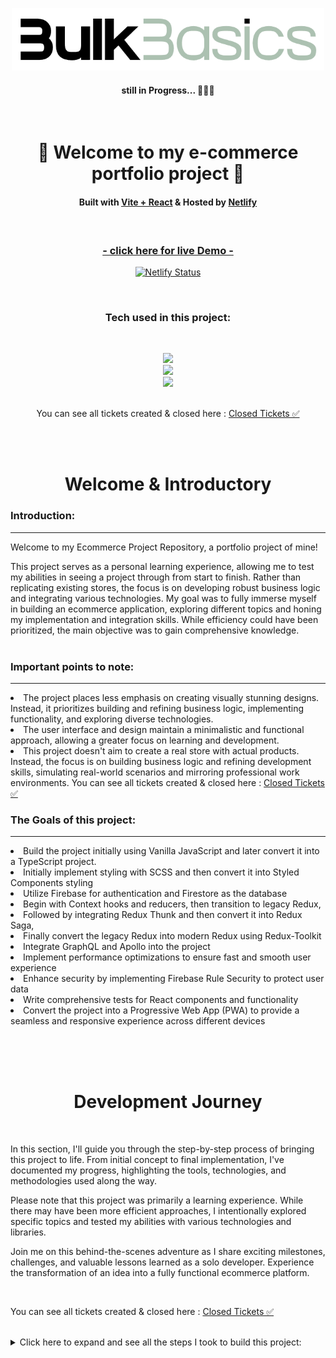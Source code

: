 <!-- Logo -->
<p align='center'>
    <img src="src/assets/logo.png" alt="Demo" title="DemoImage" width="500" height="100"/>
</p>

<h4 align='center'>still in Progress... 🎯🎯🎯 </h4>

<br/>



<!-- Introduction Heading -->
<div align="center">
    <h1>👋 Welcome to my e-commerce portfolio project 👋 </h1>
        <h4>
            Built with <a href="https://vitejs.dev/">Vite + React</a> &
            Hosted by <a href="https://www.netlify.com/">Netlify</a> 
        </h4>
</div>
</br>



<!-- Live Demo Link -->
<div align="center">
<a href="https://bulk-basics.netlify.app/">
<h3>- click here for live Demo -</h3></a>

<p>
    
  [![Netlify Status](https://api.netlify.com/api/v1/badges/609d0724-3439-4ea9-b5b8-e303ca9d7117/deploy-status)](https://app.netlify.com/sites/bulk-basics/deploys)
</p>
</div>
</br>





<!-- Tech Used in this Project -->
<h3 align='center'>Tech used in this project:</h3>

<br/>

<p align='center'>
    <a href="https://skillicons.dev">
        <img src="https://skillicons.dev/icons?i=vite,react,ts,styledcomponents" />
    </a>
    <br>
    <a href="https://skillicons.dev">
        <img src="https://skillicons.dev/icons?i=firebase,graphql,redux,apollo" />
    </a>
    <br>
    <a href="https://skillicons.dev">
        <img src="https://skillicons.dev/icons?i=netlify,github,vscode,aiscript" />
    </a>
    <br><br>
    <p align='center'>
    You can see all tickets created & closed here  :   <a href="https://github.com/DevonGifford/Ecommerce_Showcase/issues?q=is%3Aissue+is%3Aclosed">Closed Tickets ✅</a>
    </p>
</p>


<!-- 🎯🎯🎯 Demo Image 🎯🎯🎯-->
<!-- <p align='center'>
    <img src="public/assets/PortfolioDemoDevon.png" alt="Demo" title="DemoImage" width="650" height="650">
</p> -->

<br/><br/>



<!-- TEXT -->

<h1 align='center'> Welcome & Introductory </h1>


### Introduction:

<hr/>



Welcome to my Ecommerce Project Repository, a portfolio project of mine!

This project serves as a personal learning experience, allowing me to test my abilities in seeing a project through from start to finish. Rather than replicating existing stores, the focus is on developing robust business logic and integrating various technologies.
My goal was to fully immerse myself in building an ecommerce application, exploring different topics and honing my implementation and integration skills. While efficiency could have been prioritized, the main objective was to gain comprehensive knowledge.
<br><br>

### Important points to note:


<hr>
<li> The project places less emphasis on creating visually stunning designs. Instead, it prioritizes building and refining business logic, implementing functionality, and exploring diverse technologies.
<br>
<li> The user interface and design maintain a minimalistic and functional approach, allowing a greater focus on learning and development.
<br>
<li> This project doesn't aim to create a real store with actual products. Instead, the focus is on building business logic and refining development skills, simulating real-world scenarios and mirroring professional work environments.
You can see all tickets created & closed here  :   <a href="https://github.com/DevonGifford/Ecommerce_Showcase/issues?q=is%3Aissue+is%3Aclosed">Closed Tickets ✅</a>

<br>


### The Goals of this project:

<hr>

<li> Build the project initially using Vanilla JavaScript and later convert it into a TypeScript project.
<li> Initially implement styling with SCSS and then convert it into Styled Components styling
<li> Utilize Firebase for authentication and Firestore as the database

<br/>

<li> Begin with Context hooks and reducers, then transition to legacy Redux, 
<li> Followed by integrating Redux Thunk and then convert it into Redux Saga, 
<li> Finally convert the legacy Redux into modern Redux using Redux-Toolkit

<br/>

<li> Integrate GraphQL and Apollo into the project
<li> Implement performance optimizations to ensure fast and smooth user experience
<li> Enhance security by implementing Firebase Rule Security to protect user data
<li> Write comprehensive tests for React components and functionality
<li> Convert the project into a Progressive Web App (PWA) to provide a seamless and responsive experience across different devices

<br/><br/><br/>


<h1 align='center'> Development Journey</h1>



<br/>

In this section, I'll guide you through the step-by-step process of bringing this project to life. From initial concept to final implementation, I've documented my progress, highlighting the tools, technologies, and methodologies used along the way.

Please note that this project was primarily a learning experience. While there may have been more efficient approaches, I intentionally explored specific topics and tested my abilities with various technologies and libraries.

Join me on this behind-the-scenes adventure as I share exciting milestones, challenges, and valuable lessons learned as a solo developer. Experience the transformation of an idea into a fully functional ecommerce platform.

<br>

<p>
You can see all tickets created & closed here  :   <a href="https://github.com/DevonGifford/Ecommerce_Showcase/issues?q=is%3Aissue+is%3Aclosed">Closed Tickets ✅</a>
</p>

<br/>

<!-- Small container -->
<details>
<summary>  Click here to expand and see all the steps I took to build this project: </summary>

<br/>




## Scaffolding the Vite/React Project

<hr/>
<!-- Small container -->
<details>
<summary> Click here to see more: </summary>

[VITE DOCUMENTATION](https://vitejs.dev/guide/)

1.  #### Using Vite (pronounced 'Veet'🤔) 
    `npm create vite@latest`

2.  #### Clearing up some of the unnecessary and boiler plate code

3.  #### Adding and setting up SASS - Syntactically Awesome Style Sheets
    `npm install sass`

4.  #### Setting up the most essential folder structure for components

<!-- CLOSING DIV -->
</details>

<br><br>


## Setting up Routing with React-Router (v6.4)
<hr>

<!-- Small container -->
<details>
<summary> Click here to see more: </summary>

[React-Router Doc's](https://reactrouter.com/en/main)

1. #### Installilng the package
        -  `npm install react-router-dom localforage match-sorter sort-by`
        -   fixing any conflicts from `npm` audit

2.  #### Creating a Routes Folder and transferring the 'home' 

3.  #### In the `App.jsx
    - Importing { Routes, Route } from 'react-router-dom' ` 
    - Wrapping everything in Routes
    - Creating a Route path to the Home page 

4.  #### In the `Main.jsx`
    - Importing `{ BrowserRouter } from 'react-router-dom'`
    - wrapping the "App" with `BrowserRouter`

<br><br>
<!-- CLOSING DIV -->
</details>

<br/><br/>


## Basic FireBase Setup 
<hr>

<!-- Small container -->
<details>
<summary> Click here to see more: </summary>

[Cloud FireBase Doc's](https://firebase.google.com/docs/firestore)

1.  ### Created a Firebase project 
    registered the Ecommerce-projec/app in the FireBase web-console

2.  ### Installed the SDK and initialized Firebase
        -   npm install firebase
        -   Added a `Utils` Folder with `FireBase folder` 
        -   Added file called `firebase.utils`

3.  ### Created access for Firebase in the app - via  `firebase.utils`
        -   import { initializeApp } from 'firebase/app';
        -   Setting up authentication
            Import {} from `firebase/auth`;
                -  getAuth
                -  signInWithRedirect,
                -  signInWithPopup,
                -  GoogleAuthProvider,

        -   Created firebaseConfig with info from FireBase web-app
        -   Initialized the App with firebaseConfig
        -   Enforcing account selection 
        -   In the Firebase console - enabled the Google Sign in method

4.  ### Setting up the `sign-in route` page                              
        -   import {signInWithGooglePopup, createUserProfileDocument} from 'firebase.utils';        
        -   Creating Async Sign-in Function/Method to get access token
<br><br>    
<!-- CLOSING DIV -->
</details>
<br/><br/>


## Setting up Firestore Data Model

<hr>

<!-- Small container -->
<details>
<summary> Click here to see more: </summary>

[Cloud Firestore Doc's](https://firebase.google.com/docs/firestore)
Obviously we are just using FireBase for authentication.  To be able to store the users, I will need a database.
Enter Cloud FireStore.

1.  #### Created a production FireStore database 
    via web-console and based in EU
    amended the rules 

2.  #### Imported the necessary methods into Firebase utils 
    -  { getFirestore,  doc, getDoc,  setDoc }

3.  #### Created a method to store users data from authentication
    -  used an if statement with try block, 
       so as if user does not exist do 'x' or else return user.
    - used a catch block , so as if an error occurs console.log the error.
    - logging date data for creation of new users (new Data()).

4.  #### Additionally, installed a package to handle the import of SVG Files
    -  `npm install vite-plugin-svgr`
    -   Updated the vite.config.js

<br><br>

<!-- CLOSING DIV -->
</details>
<br/><br/>


## Experimenting with a Google Redirect Sign in 

<hr> 


<!-- Small container -->
<details>
<summary> Click here to see more: </summary>

1. #### Importing `GoogleRedirect` from `firebase/auth` into utils

2. #### Setting up Sign-in Component
    -  Using `useEffect` Hook from `react`
    -  Using `getRedirectResult` from `firebase/auth`
    -  Amended the SignIn method to incorporate the above

### Setting up email & password - sign-up & sign-in

<hr>

1.  ##### Adding a new provider in FireStore 

2.  ##### Creating new sign-up component 

3.  ##### Creating new sign-in component 

4.  ##### Refactoring Buttons into seperate component

4.  ##### Refactoring Form-inputs into seperate component

5.  ##### Renaming Sign-in to Authentication 

<br><br>

### Adding Context - using react-context

<hr>

The users profile will be present in many components throughout the app
(Such as a Signing-in, profile management, shopping cart etc.)
Will require having to have access to the 'user' context through out the app

1.  ##### Creating a Context Folder
    -  Created a user.context.jsx file, using; 
        -  useState  
        -  createContext

    -  Created UserContext to store the users data (& null as defaults),
       as well as export into components.

    -  Create `userProvider` to pass this into/wrap the entire app. 
    -  Obviously wrapped the app inside <userProvider> in Main.jsx
    
2. ##### Giving Sign-in Form access to the context
    -  When 'user' signs in, store the 'user' into the context
    -  Added `useContext` &  imported the `context` object
    -  Added the `SetCurrentUser` functionality to the Sign-in method
    -  Running `SetCurrent` user if sign-in promise returns a 'user'.
    -  (Both For google and email sign in)  

3.  ##### Accessing Context in the Navigation component 
    -  Added `UseContext` & imported the `context` object
    -  Added the currentUser = useContext(UserContext)

4.  ##### Giving Sign-up Form access to the context
    -  When 'user' creates an account, store 'user' into the context
    -  Added `useContext` &  imported the `context` object
    -  Added the `SetCurrentUser` functionality to the Sign-in method
    -  Running `SetCurrent` user if sign-in promise returns a 'user'

5.  ##### Updating Navigation bar with conditional (ternary)
    -  If user signed in, 'sign-in' link should turn into 'sign-out'
    -  Simple Conditional (ternary) operator in the jsx


<br><br>

### Adding Sign-Out Functionality 

<hr>

Obviously once the user is signed in, they will need to be able to sign-out.

1.  #####  Adding Sign-Out Functionality in FireBase Utils
    [Sign-Out Doc's](https://firebase.google.com/docs/reference/js/auth#signout)
    -  imported `signOut` from firebase/auth
    -  Created an export for `signOutUser`


2.  #####  Import signout user into Navigation component 
    -  Imported the `SignOut` Function from `FireBase Utils`
    -  Updated the conditional sign-out link with an onClick with `signOutUser`


3.  ##### Created Sign-Out Handler Function 
    -  await `signOutUser`
    -  then `setCurrentUser` = null;  
    -  updated the sign-out link to use the `signOutHandler`

<br><br>

<!-- CLOSING DIV -->
</details>

<br/><br/>


##  Implementing Observer's and onAuthStateChange

<hr>

<!-- Small container -->
<details>
<summary> Click here to see more: </summary>

[onAuthStateChanged](https://firebase.google.com/docs/auth/web/manage-users#get_the_currently_signed-in_user)

Just as I finished this I learned read about Observer's and onAuthStateChange

This is actually essential otherwise the user will have this unwanted persistent-signed-in-state - i.e. the user will remain signed-in, even if we refresh the page.

The problem being it will appear if we have to sign-in again but in the console if we log our user, it will show the last signed in user.

Additionally we dont need to hook into the sign and sign out components any longer and therefore don't have to re-run all those fucntions on a change - instead our onAuthStateChange listener will do this for us.  

Ultimatly saving some computing power.  Wish I read about this before coding all that. lol


1.  ##### In the fireBase utils file; 
    - imported this on AuthChange 
    - created an export for it

2.  ##### In the user.context file;
    - added the `useEffect` Hook 
    - added new functions from `firebase.utils`
    - created a hook that will track the authChange;
        - Needed to prevent a memory leak
        - Needed to use effect cleanup to dispose when no longer needed.

3.  ##### In the sign-in and sign-up components;
    no longer require to run the functions everytime a change in sign-in occurs , therefore;
    - removed all `context` imports
    - removed all `setCurrentUser` functions

    - Google sign in function;
        - removed `createUserDocumentFromAuth`
        - added this function to the user.context
        (the above can't be done with sign-up)

4.  ##### In the Navigation components;
    - no longer required to `setCurrentUser`
    - removed `signOutHandler` function


<br><br>

<!-- CLOSING DIV -->
</details>
<br/><br/>



##  Mocking Shop-Data and scaffolding the actual 'Shop' page

<hr>

<!-- Small container -->
<details>
<summary> Click here to see more: </summary>
<br/>

1.  #####  Mocking Shop Data and building functionality 
    Created a simple JSON file with some simple clothing store items (just hats).  I will use this to mock having content for the store temporarily while I finish building some of the essential functionality, then later I will remove/replace the hard coded shop data. 


2.  #####  Creating a Shop Page Route
    -  Imported React-Context
    -  Imported the ProductsContext and destructuring to get the 'products' source 
    -  Mapping over the Products to display individual items on the site 

3.  #####  Creating a Products.Context File
    -  Imported `create context` and `shop-data`
    -  Created ProductsContext export 
    -  Created ProducsProvider export to wrap the app inside

4.    ##### Amending the Main.jsx
    -  I want the products be able to access the user context
    (this could be a debate but for my app, I think this would be the simplest)
    -  Wrapped the <App> inside <ProductsProvider>

5.    ##### Amending the APP.jsx
    -  Removed the old temporary 'blank' shop page
    -  Imported the newly created shop component 


6.  #####  Creating a 'product-card' component - basic styling
    -  Imported Button component
    -  Created basic scss styling sheet and imported into the component 
    -  Getting individual clothing items from passing in the products and destructuring (This will rely on receiving the individual items in the Shop.route file - via mapping)
    -  Created layout of the card and returning the following in the card;
        -  Image
        -  Name
        -  Price
        -  Button 

<br><br>

<!-- CLOSING DIV -->
</details>
<br/><br/>



##  Creating Cart-Icon with a DropDown Menu

<hr>

<!-- Small container -->
<details>
<summary> Click here to see more: </summary>
<br/>

1.  #####  Created a Cart Icon
    -  Added SVG image to the assets folder

2.  #####  Creating Cart-icon Component
    -  Imported styles sheet, SVG file, 
    -  Created a function to set the cartContext from false to true 
    -  Function is run with an onClick (Cart-Icon Button) 

3.  ##### Updating the Navigation to include the Cart -Icon
    -  updated the overall styling to make things easier to look at.
    -  added the cart-component 
    -  added the drop-down component

4.  #####  Creating Cart-Dropdown Component 
    - simple layout with button for a checkout (future)
    - created simple styling 

5.  #####  Creating Cart Context
    - Very simple setup - is the cart open set to false by default
    - Set the cart open 

    - Imported CardProvider to App.js
    - Imported isCartOpen to Navigation using a short-circuit operator (&&)


<br><br>

<!-- CLOSING DIV -->
</details>
<br/><br/>



##  Adding Basic Functionality to the Cart

<hr>

<!-- Small container -->
<details>
<summary> Click here to see more: </summary>
<br/>

1.  #####  Create a CartItem Component 
    -  Created simple cart item that will return, using `destructuring` ;
        -  the `Image` of the item
        -  the `Name` of item
        -  the `Price` of the item (`Quantity x Price`)

2.  #####  Amending the CartContext 
    -  In the `CartContext`;
        -  Added `CartItems Array` 
        -  Added `addItemToCart` function 
    
    -  In the `CartProvider`;
        -  Added useState  `[cartItems, setCartItems] = useState([]);`
        -  Added `addItemToCart` function 
        -  Updated the value to include `cartItems` & `addItemToCart`

    -  Created new export `addCartItem` helper funciton;
        -  This will be a helper function to see if newly added items exist in the cart already.
        -  Therefore will know how to handle the quantity inside in the cart.
        -  (i.e. - if product exists in the cart: plus quantity by 1, else add item to the cart)


3.  #####  Added CartItem into the Cart-Dropdown component
    -  Imported the `Cart-Item` compnent 
    -  Imported the `useContext` & `Cart.Context`
    -  From the CartContext I used destructuring to get the `cartItems`

    -  In the return, created a function to map over the cartItems 🤔🤔🤔
    
    -  Wrapped the above in a ternary conditional using `cartItems.length`
        - if there is a length, return the above
        - if there is no length, thus empty = return a message cart is empty
            - added styling for empty cart message.

4.  #####  Updated Button functionality in Product.Card Component 
    -  Imported `useContext` & `Cart.Context`
    -  Added the `AddItemToCart` method via destructing from `Cart.Context`
    -  In the Button, 
        -  added onClick handler to call the `AddItemToCart` as a fucntion
        -  passing the `product` through the function 
    
    - In Hindsight I took the above button function and made it a function called `addProductToCart`
    - Then passed it into the onClick Handler
    (better for readability and optimization)


<br><br>

<!-- CLOSING DIV -->
</details>
<br/><br/>


##  Adding count to the Cart.Icon

<hr>

<!-- Small container -->
<details>
<summary> Click here to see more: </summary>
<br/>

1.  #####  Initial Approach
    -  Created a simple count of the items 
    -  Created an empty array
    -  Created a for loop to loop over cartItems and extract the quantity  and push to the empty array
    -  Using reducer to get the total of the array 

    This is working, however in hindsight I might want to be able to use this functionality in the checkout.(still to be built)
    
    "If an item should be removed from the cart ( this functionality has not yet been implemented), the number should decrease."

    It would be better if this functionality was in the cart.context.
    It could also be solved by using the useEffect Hook 
    Back to the drawing board - lets undo this messy approach.  

2. #####  Second Attempt - using useEffect 
    Because we are recounting the total quantity every time the `cartItems` changes, it makes sense to use the useEffect Hook.  
    - Imported useEffect
    - Added `cartItemCount` (default 0) to CartContext
    - Added `[cartItemCount, setCartItemCount] = useState(0);`

    -  Using the useEffect 
        - dependancy = `[cartItems]`
        - created `count` using the reduce method
        - `total` + `cartItem.quantity`
        - `setCartItemCount` using the `count` funciton 
    
    - Added the `cartItemCount` to the value to be passed into the provider

3.  #####  Finally, adding the `cartItemCount` to Cart.Icon
    -  Added `carItemCount` via destructuring 
    -  Using the above in the span inside the `ShoppingIcon`

<br><br>

<!-- CLOSING DIV -->
</details>
<br/><br/>



## Create a checkout page 

<hr>

<!-- Small container -->
<details>
<summary> Click here to see more: </summary>
<br/>


####  Creating a route for the checkout page

- [] The _Checkout Button_ in the _Cart.Icon-DropDown_ should take you to this new page

1.  ######  Creating a new folder in Routes Folder 
    -  Created a simple `checkout.component.jsx `
    -  Created and imported an empty scss style sheet (updated with styling later )
    
    -  In the main `App.jsx` ;
        - imported the checkout component 
        - added a route to the new checkout component 
    
    -  In the `cart-dropdown` ;
        -  imported the `useNavigate` from `react-dom-router`;
        -  had to create a const that calls the useNavigate 🤔
        -  created a `gotToCheckoutHandler` to handle the navigation to new component 
        -  Used onClick method to call `goToCheckoutHandler`
    
    - Scaffolded the `checkout.component` return (productsm descruotion etc.)
    -  Added some basic styling to the scss





#### This new page should have the following functionality and styling :

- [x]  Quantity Increase
- [x]  Quantity Decrease
- [x]  Total Price (Quantity x Price)
- [x]  Ability to remove the item entirely (Item and Quantity)
- [x]  Total  Amount of all Items in the Cart.


2. ##### Think of a way to pass Items in Cart into the Checkout 
    
    🤔
    Need to create a way to pass the products in the cart into the Checkout...
    These items will need to be passed into a row/card sort of way...

    What I am thinking is I can map over the cartItems and pass them into a checkoutCard component (thats imported in this checkout.component)


3.  ##### Creating a `CheckoutItem Component` to receive `cartItems` and display them in the `CheckOut-Component` page
    -  Created a simple `checkout.component.jsx `
    -  Created and imported an empty scss style sheet (updated with styling later)

🤔  I am going to neeed some new functions to handle the:
    -  increasing and decreasing the quantity 
    -  removing the item from the cart  

    -  Destructured the `cartItems` Objects (name, image etc.)
    -  Imported `CartContext` 
    -  Destructured the function from `CartContext` (inlcuding newly created)
    -  Created handlers to pass `CartContext` funcitons into the return 

    -  Finished creating the return 
    -  Finished the basic styling for the component
        

4.  #####  Adding new functions to the `CartContext`
    -  `removeItemToCart`
        (I want this to be named similaryly to the `addItemToCart` )
        -  find the cart item to remove
        -  check if this is the last item 
            - if so remove entire item from cart
        -  If more than 1 of this item in cart, 
            -return back cartitems with matching cart item with reduced quantity


    -  `clearItemFromCart` 
        -  Remove entire Item from the cart
    
    -  updated the `CartContext` export 

    - updated the `CartProvider` export  
        - updating `cartItemCount` and `SetCartItemCount` to `cartCount` and `setCartCount`
        - added `cartTotal` 
        - minor naming updates to the `newCartCount` - `useEffect`
        - added useEffect to handle the cost of the total cart 
        - minor naming updates to `addItemToCart`
        - added `removeItemToCart`
        - added `clearITemFromCart`
        - updated the values accordingly 
        - Getting the total cost of an item. (Quantity x Price)
        
        
5.  #####  Updating the Checkout Page to use new Component 

    - Imported `useContext` & `CartContext`
    - Used `cartItems` from `CartContext` via destructuring 

5.  #####  Other Minor Changes 
    -  Updating the CartIcon with changes made to Context 

6.  #####  Created styling for all the new components 

<br><br>

<!-- CLOSING DIV -->
</details>
<br/><br/>


## Storing the data on the backend - Setting up FireStoreDB
<hr>

<!-- Small container -->
<details>
<summary> Click here to see more: </summary>
<br/>

1. ####  Adding some new mock data
    -   As a test run I am going to add a bit more mock data with different types 
        (i.e. Mens, Jackets, Shoes etc.)
    -   Updating the `shop-data` json file 
    -   Reflecting changes in `products.context` 
        (Temporarily breaks the shop page but after pushing the data up we will access the data via FireSotre)

<br>

2.  ####  Creating a way to push this data to the FireStore DB

##### In the `FireBase.utils`;   
-   Bringing in two new methods 
        -   [collections](https://firebase.google.com/docs/firestore/data-model#collections)
        -   [writeBatch](https://firebase.google.com/docs/reference/js/firestore_.writebatch)


    -   Created a `addCollectionandDocuments` function 
        -   This is an async function that will take two params 
            -   `key` - this wll be the name of the collection
            -   `object` - this will be the data  
        -   Obviously uses the `batch` and `collection` methods
        -   As this could be a large file, it's broken into batches to be sent
        -   Await's a batch.commit() in return 

<br>

##### In the `Products.Context` ;

-   Imported the new `SHOP_DATA`
-   Imported teh new `addCollectionandDocuments`
-   Imported teh `useEffect` Hook

-   Using the useEffect as I only want this to run literally once, thus commenting out after it's single use
    -   Passing in product-categories as the key
    -   Passing in SHOP_DATA as the object
    -   I realise this is not a normal way to push data but I just need to push some data up there one time and it gets the job done.

-   Saving - confirming the useEffect and function worked - it Did! 

-   Commenting out the useEffect

<br>


3.  ####  Pulling our data from the FireBase DB  ;

<!-- CLOSING DIV -->

##### In the `FireBase.utils`; 

-   Bringing in the [querey](https://firebase.google.com/docs/reference/js/firestore_.query) method

-   Created a `getCategoriesAndDocuments` function
    -   definining the `collectionRef` we want access too
    -   using the `querey` on our `collectionRef`
    -   creating a const for the raw data
    -   manipulating the data to return in a format we can work with

<br>

##### In the `Products.Context` ;

-   Imported the new `getCategoriesAndDocuments` function

- Created a useEffect Hook to fetch the data
    -  async function 
    -  returns the categoryMap
    -  Checking the console log if everything worked

<br><br>
</details>
<br/><br/>


## Implementing new FireStore Database
<hr>

<!-- Small container -->
<details>
<summary> Click here to see more: </summary>
<br/>

1. ####  Utilizing the `CategoryMap` data

-   In the `ProductsContext`
    
    - renaminng the file from `ProductsContext` to `CategoriesContext` 
    - updating `main.jsx` to reflect change
    - updating the `shop.component` to reflect change (more required)
    <br> 
    -   renaming some of the exports - makes more sense now;
        -   `ProductsContext` to `CategoriesContext` 
        -   `ProducstProvider` to `CategoriesProvider`
    <br>
    -  updating functions to reflect `categoriesMap` as an object
    -  updating return values to reflect name changes
    <br>
    -  updating the useEffect Hook;
        -  include `setCategoriesMap` function using (`CategoryMap`)


<br>

2. ####  Updating the `shop.component` return structure

-   updated to reflect name change of `ProductsContext`
-   Created a method to map through data from FireStore db.
    -   Used `Fragment` to wrap the entire return
    -   Used `Object.keys` to turn keys into an array 
    -   Then mapped over the array to find the title
    -   Passed the tile into another `fragment` 
        -   created heading for category item
        -   copy pasted the old mapping function for each product
            -   Updated naming convention to utilise `categoriesMap`

<!-- CLOSING DIV -->
</details>
<br/><br/>


## Updating the Category Preview Component 

<hr>

<!-- Small container -->
<details>
<summary> Click here to see more: </summary>
<br/>

###  Created Category Preview Component :

<br>

This is how I will have the shop page display all the categories with a limited number of items ...

-  In the new `category-preview.component`;
    -  Imported the `Product.Card` component and `StylesSheet`.
    -  Passing in the `{title, products}`
    -  Created a heading div with just the text being clickable 
    -  Creating the preview of products
        -  passed in the products 
        -  using filter to decided what products we want 
        -  use `_` to ignore product
        -  use `idx` for the index of the prouduct
        -  `idx < 4` so we only take in the first 4 products
        -  then map through the remainging products and pas them into the `Product.Card Component`
    
    <br>

-  In the `shop.component`;
    -  replaced the `ProductCard` import with the new  `category-preview.component`
    -  


<br><br>

###  Created Nested Routes in the shop :

<br>

#### In the `App.jsx` ;

<br>

-  Added `/*` as a wildcard to the end of the shop path

<br>

#### In the `Routes` folder :
<br>

Created `categories-preview` folder
-  This will replace what was formly the shop.route
-  Essentially a copy paste from the shop component 
-  Minor changes to make use of the `category-preview` component 

Created `category` folder 
-  Created Style sheet blank, will complete later

-  Imported the `{ useParams }` hook from `react-router-dom`

-  destructuring `category` via `useParams()` hook

-  Imported the `{ useContext }` hook from `react`

-  Imported the `CategoriesContext` in order to get the `categoriesMap` (i.e. all the data)

    <br>

    Initally I just got all the data from the `categoriesMap`   
    <code>const products = categoriesMap[category];</code> <br>
    However this was causing an issue in that this was re-loading all the products on each re-render.  This making things slow and sluggish - products would dissapear and have to reload. <br>
    <br>

    The solution... Using the `useEffect` and `useState` hook's
    
    This way we can ensure the data will only rerender on our terms.
    Specifcally when the category changes or if the actual data changes (from `categoriesmap`)

    <code>
    const [products, setProducts] = useState(categoriesMap[category]);
    </code>
    <br>
    <br>
    <code>
    useEffect(() => {
        setProducts(categoriesMap[category]);
    }, [category, categoriesMap]);
    </code>

Finally,
-  Imported the `ProductContainer`
-  Added basic styling to the styles sheet
    
<br><br>

#### In the `shop.component` :

<br>

-  Deleted almost all the no longer needed imports 
-  Imported `CategoriesPreview` & `Category` components
-  Created paths for the different categories `path=':category' element={<Category />}`

<br>

### Bug-fix - Creating a safegaurd for the products.map
<hr>
<br>

The error:   

<code> cannot read properties of undefined (reading 'map') in `catergory.components`</code>

<br>

The issue was that when our application mounts for the first time it is trying to load our categoriesMap 

(i.e. the data from the back end )

Obviously this is async code and we are still waiting for the data to come through 

Therefore we need to only load this data once it has arrived.
<br><br><br>
Luckily this was an easy fix after I figured out the issue,

- In the return of the `catergory.components`;

    To ensure that products exists before we map over the products we can use `&&` and have the products 

- Also updated the useStat hook to instead of being a default empty array, to infact include the 
`(categoriesMap[category])`


<br><br>

### Bug-fix - Clashing Styling 
<hr>
The error:  

<code> cannot read properties of undefined (reading 'map') in `catergory.components`</code>

<br>

Because of how we named some of our classes and how the website has changed over time, currently we have some classnames that are clashing

<br>

Simple solution:
<br>

-  Updated the naming convention of the `category-item` to `directory-item`
-  Updated the styling and classnames
-  Updated corresponding references.  


<br><br>

### Bug-fix - Clickable Category Headings
<hr>
<br>
The problem:
<br>
<code> category headings are not routing through to their corresponding path </code>
<br>
Simple solution:
<br>

-  Importing the Link method from react-router-dom
-  Replacing the `span` with `Link` 
-  Passing in the title with backticks 
-  Minor updates to classnames and styling to prevent clashing



<br><br>


<!-- CLOSING DIV -->
</details>
<br/><br/>


## Switching from SASS to Styled-components 
<hr>
<br>

<!-- Small container -->
<details>
<summary> Click here to see more: </summary>
<br/>

[Styled-components Documentation](https://styled-components.com/docs)

- Imported the library into the project

    <code> npm install styled-components</code>

<br>

Now comes the fun of converting all the previouse scss files ....

<br>

### COMPONENTS

- [x] button
- [x] cart-dropdown
- [x] cart-icon
- [x] cart-item
- [x] category-preview
- [x] Checkout-item
- [x] directory
- [x] directory-item
- [x] form-input
- [x] product-card
- [x] sign-in-form
- [x] sign-up-form

<br>

### ROUTES

- [x] navigation
- [x] authentication
- [x] categories-preview
- [x] category
- [x] checkout
- [x] home
- [x] shop

<br>

### INDEX

- [x] index

<br>

This took way too long lol
Strictly converted the scss files, some other features/updates required and updates to styling will be updated accordingly.

<br><br>


<!-- CLOSING DIV -->
</details>
<br/><br/>


## Refactoring the UI
<hr>
<br>

<!-- Small container -->
<details>
<summary> Click here to see more: </summary>
<br/>

####  THE GOAL

The objective is to create an aesthetically pleasing and user-friendly interface that aligns with contemporary design trends while enhancing usability and engagement.

###  Major UI Update 



Refactored the user interface of the website 

Involved the following:

-  implementing substantial design enhancements to improve aesthetics, readability, and user experience. 

-  Overhauled the visual design, optimized layout and typography, and enhanced usability. 

-  Employed modern design principles, intuitive interactions, and visually appealing elements to elevate the website's visual appeal. 

-  Optimized the information hierarchy to ensure a seamless user journey. 

<br/>

New Componenets added:

- [x]  Footer 

- [x]  Front Splash

- [x]  Image Carousel

- [x]  About Page

<!-- CLOSING DIV -->
</details>
<br/><br/>

## Implementing useReducer instead of useState & useEffect

<hr/>

<!-- Small container -->
<details>
<summary> Click here to see more: </summary>
<br/>

Converted the cart to rather use reducers instead of useState and useEffect -  Cart and Sign-in 


Files touched in the process: 
-  CartContext

-  UserContext 

Created a reducer utils folder with a very simple helper function making reading and writing slightly easier 

<!-- CLOSING DIV -->
</details>
<br/><br/>



## Implementing Redux with Redux-Thunk

<hr/>

<!-- Small container -->
<details>
<summary> Click here to see more: </summary>
<br/>

I have been given the advice to learn redux the hard way and not use the redux toolkit until I fully understand Redux.  
I have been told that to fully understand what redux is doing I should implement using the legacy Redux way. 

So that's what I will do - I will first convert this website to manage the state using Redux, then later I will do the same with Redux Toolkit 


<code>npm install redux react-redux and redux-logger</code>

Creating a store folder to house all the redux related content
-  Setting up the root reducer & store.js
-  Creating the user store boiler plate code
-  Creating the categories boiler plate code
-  Creating the cart store boiler plate code
-  Updating the App.jsx and Main.jsx to utilize redux - replacing usercontext.

-  Hooking into and replacing references from useContext to useRedux 

-  Updating Selectors for the cart state.


###  Redux-Persist & Redux-Thunk

#### Persisting state with Redux Persist

[redux persist documentation](https://www.npmjs.com/package/redux-persist)

`npm i redux-persist`



-  modifications to our store.js file to use Redux Persist - replaced the value of the reducer property in the store from userReducer to persistedReducer

- modifcation to the main.jsx, wrapped root component with PersistGate. 
This delays the rendering of your app's UI until your persisted state has been retrieved and saved to redux. 
NOTE the PersistGate loading prop can be null, or any react instance, e.g. loading={<Loading />}

-  included the Thunk middleware, which will intercept and stop non-serializable values in action before they get to the reducer

-   passed our store as a parameter to persistStore, which is the function that persists and rehydrates the state. With this function, our store will be saved to the local storage, and even after a browser refresh, our data will still remain.

- Specify how the incoming state is merged

- Customize what’s persisted


#### Redux Thunk

[Redux-Thunk](https://www.npmjs.com/package/redux-thunk)

If I was using the Redux Toolkit package, there would be nothing to install - RTK's configureStore API already adds the thunk middleware by default.
But because I am using the basic Redux createStore API and need to set this up manually, I first need to add the redux-thunk package:

`npm install redux-thunk`

-  updated the Redux store to use the MiddleWare
-  Created a function that makes an AJAX call to FireBase Server
-  Updating the `Main.jsx` 
-  Creating a loading-spinner componenet 
-  Updating the category actions and types types
-  Rewriting the category reducer & updating selectors
-  Implementing the loading animation in category componenets 

<!-- CLOSING DIV -->
</details>
<br/><br/>


## Replacing Thunk with Redux-Saga

<hr/>

<!-- Small container -->
<details>
<summary> Click here to see more: </summary>
<br/>

[Redux-Saga Documentation](https://redux-saga.js.org/)

`npm install redux-saga`

-  Creating a `root-saga.js` file in the `store`
-  Importing and setting up `createSagaMiddleware` and the `root-saga.js` into the store.

Converting Categories State files into a Saga
    -  Creating New Types
    -  Creating New Actions 
    -  Updating Selectors & Reducers
    -  Creating the Saga file

-  Setting up `cateforeis.saga.js` file 
-  Importing into the `root-saga` file

-  Converting fetchCategoriesAsynch Function (Redux-Thunk) into a a Saga
-  Converting onAuthStateChanged Listener to Promise 

- Creating a single check, opposed to a listener checking the state every time user state updates

Converting User Session files into Saga
    -  Creating New Types
    -  Creating New Actions 
    -  Updating Selectors & Reducers
    -  Creating the Saga file

-  Updating the sign-in and sign-up component
-  Updating the navigation componenet 

<!-- CLOSING DIV -->
</details>
<br/><br/>



##  Setting up Stripe API

<hr/>

<!-- Small container -->
<details>
<summary> Click here to see more: </summary>
<br/>

[STIPE API DOCUMENTATION](https://stripe.com/docs/stripe-js/react)

[Stripe Elements](https://stripe.com/docs/stripe-js/react#available-element-components)

[Stripe Test Cards](https://stripe.com/docs/testing#cards)

<hr/>

`npm install --save @stripe/react-stripe-js @stripe/stripe-js`

-  Creating an Elements provider in the `main.jsx`

-  Creating a `stripe.utils.js` file in the utils folder
    -  importing loadStripe
    -  passing the publishable key (hiddent)

-  Creating a `.env` folder for the API keys

-  Created a Local Neltify Development Server - for testing purpose 
    -   `npm install netlify-cli -g`
    -   [NETLIFY CLI](https://docs.netlify.com/cli/get-started/)

-  Creating Netlify Functions folder 

-  Creating a payment-form component (basic)
    -  Building the basic layout of the component
    -  Creating and Importing styling
    -  Imported `CardElement, useStripe, useElements` from `stripe`
    -  Created payment handler 
        -  preventDefault method 
        -  ensure hooks are loaded before proceeded
        -  Call to API through netlify functions
        -  Alert for success of failure (temporary)
    
    -  Using selectors to get:
        -   CartTotal (amount to pay)
        -   User's name (else defaults to guest)

    -  Used useState for Processing Payment Animation
        -  Created loading animation on button 
        -  Updated button component and styling 


-  Rendering the componenet in the checkout section (temporary for testing)

<!-- CLOSING DIV -->
</details>
<br/><br/>



##  Running the project on Netlify 🎯 🎯 🎯

<hr/>

<!-- Small container -->
<details>
<summary> Click here to see more: </summary>
<br/>


<!-- CLOSING DIV -->
</details>
<br/><br/>


##  Converting the project from JavaScript to TypeScript 🎯 🎯 🎯

<hr/>

<!-- Small container -->
<details>
<summary> Click here to see more: </summary>
<br/>
<!-- INSERT TEXT HERE -->

[How to add typescript to an existing vite react app](https://github.com/vitejs/vite/discussions/6799#discussioncomment-5393727)



<!-- END TEXT - CLOSING DIV -->
</details>
<br/><br/>


## Migrating to Modern Redux 🎯🎯🎯

<hr/>

<!-- Small container -->
<details>
<summary> Click here to see more: </summary>
<br/>


[Redux Toolkit Documentation](https://redux-toolkit.js.org/)

[Migrating to Modern Redux](https://redux.js.org/usage/migrating-to-modern-redux)


<!-- CLOSING DIV -->
</details>
<br/><br/>

## TEMPLATE

<hr/>

<!-- Small container -->
<details>
<summary> Click here to see more: </summary>
<br/>

<!-- CLOSING DIV -->
</details>
<br/><br/>


<!-- FINAL CLOSING DIV -->

<!-- CLOSING DIV -->
</details>
<br/><br/>